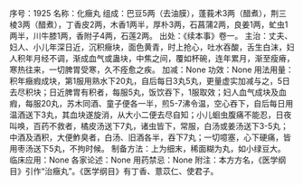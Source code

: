 序号：1925
名称：化癥丸
组成：巴豆5两（去油膜），蓬莪术3两（醋煮），荆三棱3两（醋煮），丁香皮2两，木香1两半，厚朴3两，石菖蒲2两，良姜1两，虻虫1两半，川牛膝1两，香附子4两，石莲2两。
出处：《续本事》卷一。
主治：丈夫、妇人、小儿年深日近，沉积癥块，面色黄青，时上抢心，吐水吞酸，舌生白沫，妇人积年月经不调，渐成血气或蛊块，中焦之间，覆如杯碗，连年累月，渐至瘦瘠，寒热往来，一切脾胃受寒，久不痊愈之疾。
加减：None
功效：None
用法用量：积年癥瘕成块，第1服用熟水下20丸，自后每日3丸5丸，更量虚实加减与之，5日去尽积块；日近脾胃有积者，每服5丸，饭饮吞下，1服取效；妇人血气成块及血瘕，每服20丸，苏木同酒、童子便各一半，煎5-7沸令温，空心吞下，自后每日用温酒送下3丸，其血块遂旋消，从大小二便去尽自知；小儿蛔虫腹痛不能忍，日夜叫唤，百药不救者，橘皮汤送下7丸，诸虫皆下，常服，白汤或姜汤送下3-5丸；中酒及酒积，大便鮓臭者，白汤、旧酒各半，吞下7丸；一切噫塞，心下硬痛，皆用枣汤送下5丸，不拘时候。
制备方法：上为细末，稀面糊为丸，如小绿豆大。
临床应用：None
各家论述：None
用药禁忌：None
附注：本方方名，《医学纲目》引作“治癥丸”。《医学纲目》有丁香、薏苡仁、使君子。
